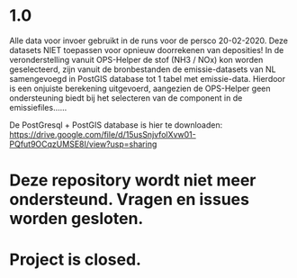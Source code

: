 # 1.0

Alle data voor invoer gebruikt in de runs voor de persco 20-02-2020. Deze datasets NIET toepassen voor opnieuw doorrekenen van deposities! 
In de veronderstelling vanuit OPS-Helper de stof (NH3 / NOx) kon worden geselecteerd, zijn vanuit de bronbestanden de emissie-datasets van NL samengevoegd in PostGIS database tot 1 tabel met emissie-data.
Hierdoor is een onjuiste berekening uitgevoerd, aangezien de OPS-Helper geen ondersteuning biedt bij het selecteren van de component in de emissiefiles......

De PostGresql + PostGIS database is hier te downloaden: https://drive.google.com/file/d/15usSnjvfolXvw01-PQfut9OCqzUMSE8I/view?usp=sharing


# Deze repository wordt niet meer ondersteund. Vragen en issues worden gesloten. 

# Project is closed. 
